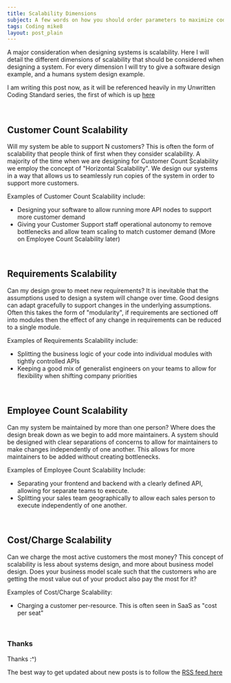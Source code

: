 ```yaml
---
title: Scalability Dimensions
subject: A few words on how you should order parameters to maximize codebase consistency and scalability
tags: Coding mike8
layout: post_plain
---
```


A major consideration when designing systems is scalability. Here I will detail the different dimensions of scalability that should be considered when designing a system. For every dimension I will try to give a software design example, and a humans system design example.

I am writing this post now, as it will be referenced heavily in my Unwritten Coding Standard series, the first of which is up [here](/2020/05/13/Coding-Standards-Argument-Ordering.html)

<br/>

## Customer Count Scalability

Will my system be able to support N customers? This is often the form of scalability that people think of first when they consider scalability. A majority of the time when we are designing for Customer Count Scalability we employ the concept of "Horizontal Scalability". We design our systems in a way that allows us to seamlessly run copies of the system in order to support more customers.

Examples of Customer Count Scalability include:

- Designing your software to allow running more API nodes to support more customer demand
- Giving your Customer Support staff operational autonomy to remove bottlenecks and allow team scaling to match customer demand (More on Employee Count Scalability later)

<br/>

## Requirements Scalability

Can my design grow to meet new requirements? It is inevitable that the assumptions used to design a system will change over time. Good designs can adapt gracefully to support changes in the underlying assumptions. Often this takes the form of "modularity", if requirements are sectioned off into modules then the effect of any change in requirements can be reduced to a single module.

Examples of Requirements Scalability include:

- Splitting the business logic of your code into individual modules with tightly controlled APIs
- Keeping a good mix of generalist engineers on your teams to allow for flexibility when shifting company priorities

<br/>

## Employee Count Scalability

Can my system be maintained by more than one person? Where does the design break down as we begin to add more maintainers. A system should be designed with clear separations of concerns to allow for maintainers to make changes independently of one another. This allows for more maintainers to be added without creating bottlenecks.

Examples of Employee Count Scalability Include:

- Separating your frontend and backend with a clearly defined API, allowing for separate teams to execute.
- Splitting your sales team geographically to allow each sales person to execute independently of one another.

<br/>

## Cost/Charge Scalability

Can we charge the most active customers the most money? This concept of scalability is less about systems design, and more about business model design. Does your business model scale such that the customers who are getting the most value out of your product also pay the most for it?

Examples of Cost/Charge Scalability:

- Charging a customer per-resource. This is often seen in SaaS as "cost per seat"

<br/>

### Thanks

Thanks :^)

The best way to get updated about new posts is to follow the [RSS feed here](https://mikelyons.org/feed.xml)
